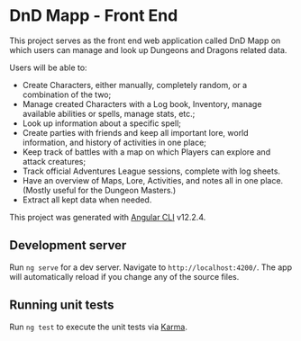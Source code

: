 # DnD Mapp - Front End

This project serves as the front end web application called DnD Mapp on which
users can manage and look up Dungeons and Dragons related data.

Users will be able to:

-   Create Characters, either manually, completely random, or a combination of the two;
-   Manage created Characters with a Log book, Inventory, manage available
    abilities or spells, manage stats, etc.;
-   Look up information about a specific spell;
-   Create parties with friends and keep all important lore, world information,
    and history of activities in one place;
-   Keep track of battles with a map on which Players can explore and attack creatures;
-   Track official Adventures League sessions, complete with log sheets.
-   Have an overview of Maps, Lore, Activities, and notes all in one place.
    (Mostly useful for the Dungeon Masters.)
-   Extract all kept data when needed.

This project was generated with [Angular CLI](https://github.com/angular/angular-cli) v12.2.4.

## Development server

Run `ng serve` for a dev server. Navigate to `http://localhost:4200/`. The app will automatically reload if you change any of the source files.

## Running unit tests

Run `ng test` to execute the unit tests via [Karma](https://karma-runner.github.io).
